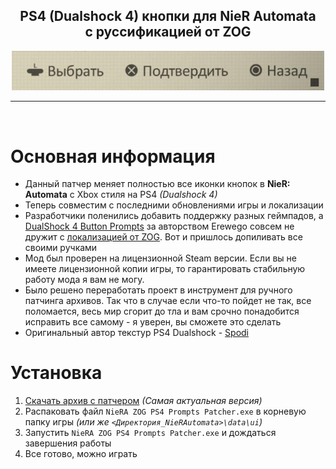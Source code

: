 <div align="center">
	<h2><b>PS4 (Dualshock 4) кнопки для NieR Automata</b><br>c руссификацией от ZOG</h2>
	<img src="./.github/header.jpg" width=500>
</div>
<hr><br>

# Основная информация
- Данный патчер меняет полностью все иконки кнопок в **NieR: Automata** c Xbox стиля на PS4 *(Dualshock 4)*
- Теперь совместим с последними обновлениями игры и локализации
- Разработчики поленились добавить поддержку разных геймпадов, а [DualShock 4 Button Prompts](https://community.pcgamingwiki.com/files/file/870-nier-automata-dualshock-4-button-prompts/) за авторством Erewego совсем не дружит с [локализацией от ZOG](https://forum.zoneofgames.ru/topic/42805-nier-automata/). Вот и пришлось допиливать все своими ручками
- Мод был проверен на лицензионной Steam версии. Если вы не имеете лицензионной копии игры, то гарантировать стабильную работу мода я вам не могу.
- Было решено переработать проект в инструмент для ручного патчинга архивов. Так что в случае если что-то пойдет не так, все поломается, весь мир сгорит до тла и вам срочно понадобится исправить все самому - я уверен, вы сможете это сделать
- Оригинальный автор текстур PS4 Dualshock - [Spodi](https://www.nexusmods.com/nierautomata/mods/174)

# Установка
1. [Скачать архив с патчером](https://github.com/maximilionus/NierA-ZOG-PS4-Prompts/releases/latest/download/CHANGEME.zip) *(Самая актуальная версия)*
2. Распаковать файл `NieRA ZOG PS4 Prompts Patcher.exe` в корневую папку игры *(или же `<Директория_NieRAutomata>\data\ui`)*
3. Запустить `NieRA ZOG PS4 Prompts Patcher.exe` и дождаться завершения работы
4. Все готово, можно играть

